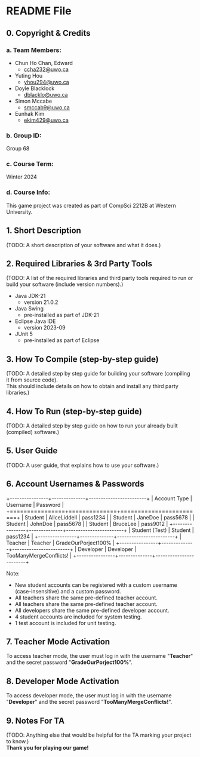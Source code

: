# README File

## 0. Copyright & Credits

### a. Team Members:

* Chun Ho Chan, Edward
  * ccha232@uwo.ca
* Yuting Hou
  * yhou294@uwo.ca
* Doyle Blacklock
  * dblacklo@uwo.ca
* Simon Mccabe
  * smccab9@uwo.ca
* Eunhak Kim
  * ekim429@uwo.ca

### b. Group ID:

Group 68  

### c. Course Term:

Winter 2024  

### d. Course Info:

This game project was created as part of CompSci 2212B at Western University.  

## 1. Short Description

(TODO: A short description of your software and what it does.)  

## 2. Required Libraries & 3rd Party Tools

(TODO: A list of the required libraries and third party tools required to run or build your software (include version numbers).)  
* Java JDK-21
  * version 21.0.2
* Java Swing
  * pre-installed as part of JDK-21
* Eclipse Java IDE
  * version 2023-09
* JUnit 5
  * pre-installed as part of Eclipse

## 3. How To Compile (step-by-step guide)

(TODO: A detailed step by step guide for building your software (compiling it from source code).  
This should include details on how to obtain and install any third party libraries.)  

## 4. How To Run (step-by-step guide)

(TODO: A detailed step by step guide on how to run your already built (compiled) software.)  

## 5. User Guide

(TODO: A user guide, that explains how to use your software.)  

## 6. Account Usernames & Passwords

+----------------+--------------+------------------------+
| Account Type   | Username     | Password               |
+================+==============+========================+
| Student        | AliceLiddell | pass1234               |
| Student        | JaneDoe      | pass5678               |
| Student        | JohnDoe      | pass5678               |
| Student        | BruceLee     | pass9012               |
+----------------+--------------+------------------------+
| Student (Test) | Student      | pass1234               |
+----------------+--------------+------------------------+
| Teacher        | Teacher      | GradeOurPorject100%    |
+----------------+--------------+------------------------+
| Developer      | Developer    | TooManyMergeConflicts! |
+----------------+--------------+------------------------+

Note:  
* New student accounts can be registered with a custom username (case-insensitive) and a custom password.  
* All teachers share the same pre-defined teacher account.  
* All teachers share the same pre-defined teacher account.  
* All developers share the same pre-defined developer account.  
* 4 student accounts are included for system testing.  
* 1 test account is included for unit testing.  

## 7. Teacher Mode Activation

To access teacher mode, the user must log in with the username "**Teacher**" and the secret password "**GradeOurPorject100%**". 

## 8. Developer Mode Activation

To access developer mode, the user must log in with the username "**Developer**" and the secret password "**TooManyMergeConflicts!**". 

## 9. Notes For TA

(TODO: Anything else that would be helpful for the TA marking your project to know.)  
**Thank you for playing our game!**  